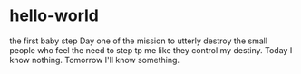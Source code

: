 # hello-world
the first baby step
Day one of the mission to utterly destroy the small people who feel the need to step tp me like they control my destiny.
Today I know nothing. Tomorrow I'll know something.
